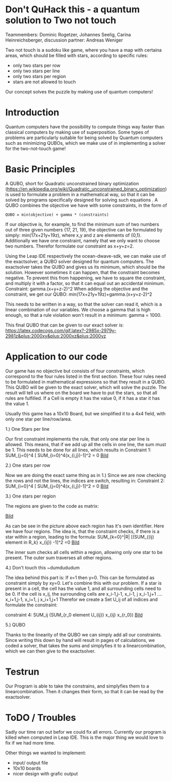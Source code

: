 # Don't QuHack this - a quantum solution to Two not touch
Teammembers: Dominic Rogetzer, Johannes Seelig, Carina Heinreichsberger, discussion partner: Andreas Weniger

Two not touch is a sudoku like game, where you have a map with certaina areas, which should be filled with stars, according to specific rules:
* only two stars per row
* only two stars per line
* only two stars per region
* stars are not allowed to touch

Our concept solves the puzzle by making use of quantum computers!

# Introduction
Quantum computers have the possibility to compute things way faster than classical computers by making use of superposition. Some types of problems are particularly suitable for being solved by Quantum computers such as minimizing QUBOs, which we make use of in implementing a solver for the two-not-touch game!

# Basic Principles
A QUBO, short for Quadratic unconstrained binary optimization (https://en.wikipedia.org/wiki/Quadratic_unconstrained_binary_optimization) is used to formulate a problem in a mathematical way, so that it can be solved by programs specifically designed for solving such equations . A QUBO combines the objective we have with some constraints, in the form of

	QUBO = min(objective) + gamma * (constraints)

If our objective is, for example, to find the minimum sum of two numbers out of three given numbers {17, 21, 19}, the objective can be formulated by simply: min(17x+21y+19z), where x,y and z are elements of {0,1}.
Additionally we have one constraint, namely that we only want to choose two numbers. Therefor formulate our constraint as x+y+z=2.

Using the Leap IDE respectively the ocean-dwave-sdk, we can make use of the exactsolver, a QUBO solver designed for quantum computers.
The exactsolver takes the QUBO and gives us its minimum, which should be the solution. However sometimes it can happen, that the constraint becomes negative. To prevent this from happening, we have to square the constraint, and multiply it with a factor, so that it can equal out an accidental minimum. Constraint: gamma.(x+y+z-2)^2
When adding the objective and the constraint, we get our QUBO: min(17x+21y+19z)+gamma.(x+y+z-2)^2

This needs to be written in a way, so that the solver can read it, which is a linear combination of our variables. We choose a gamma that is high enough, so that a rule violation won't result in a minimum: gamma = 1000. 

This final QUBO that can be given to our exact solver is: https://latex.codecogs.com/gif.latex?-2985x-2979y-2981z&plus;2000xy&plus;2000xz&plus;2000yz


# Application to our code
Our game has no objective but consists of four constraints, which correspond to the four rules listed in the first section. These four rules need to be formulated in mathematical expressions so that they result in a QUBO. This QUBO will be given to the exact solver, which will solve the puzzle. The result will tell us where on the board we have to put the stars, so that all rules are fulfilled. If a Cell is empty it has the value 0, if it has a star it has the value 1.

Usually this game has a 10x10 Board, but we simplified it to a 4x4 field, with only one star per line/row/area.


1.) One Stars per line

Our first constraint implements the rule, that only one star per line is allowed. This means, that if we add up all the cells in one line, the sum must be 1. This needs to be done for all lines, which results in Constraint 1:
SUM_{j=0}^4 [ SUM_{i=0}^4(x_{i,j})-1]^2 = 0
[Bild](https://latex.codecogs.com/gif.latex?\sum_{j=0}^4&space;\left[&space;\sum_{i=0}^4(x_{i,j})-1&space;\right]^2&space;=&space;0)


2.) One stars per row

Now we are doing the exact same thing as in 1.) Since we are now checking the rows and not the lines, the indices are switch, resulting in:
Constraint 2: SUM_{i=0}^4 [ SUM_{j=0}^4(x_{i,j})-1]^2 = 0
[Bild](https://latex.codecogs.com/gif.latex?\sum_{i=0}^4&space;\left[&space;\sum_{j=0}^4(x_{i,j})-1&space;\right]^2&space;=&space;0)

3.) One stars per region

The regions are given to the code as matrix:

[Bild](img/board.png)


As can be see in the picture above each region has it's own identifier. Here we have four regions. The idea is, that the constraint checks, if there is a star within a region, leading to the formula:
SUM_{k=0}^|R| [(SUM_{(ij) element in R_k} x_{ij}) -1]^2 =0
[Bild](https://latex.codecogs.com/gif.latex?\sum_{k=0}^{|R|}&space;\left[\left(\sum_{(ij)&space;\;\epsilon&space;\;R_k}&space;x_{ij}\right)&space;-1\right]^2&space;=0)

The inner sum checks all cells within a region, allowing only one star to be present. The outer sum traverses all other regions.


4.) Don't touch this ~dumdududum

The idea behind this part is: If x=1 then y=0. This can be formulated as constraint simply by xy=0.
Let's combine this with our problem. If a star is present in a cell, the cell has the value 1, and all surrounding cells need to be 0. If the cell is x_ij, the surrounding cells are x_i-1,j-1, x_i-1, j x_i-1,j+1 .... x_i+1,j-1, x_i+1, j x_i+1,j+1 Therefor we create a Set U_ij of all indices and formulate the constraint:

constraint 4: SUM_ij (SUM_{r_0 element U_{ij}} x_{ij} x_{r_0})
[Bild](https://latex.codecogs.com/gif.latex?\sum_{ij}&space;\sum_{r_0&space;\;&space;\epsilon\;&space;U_{ij}}&space;x_{ij}&space;x_{r_0})


5.) QUBO

Thanks to the linearity of the QUBO we can simply add all our constraints. Since writing this down by hand will result in pages of calculations, we coded a solver, that takes the sums and simplyfies it to a linearcombination, which we can then give to the exactsolver. 

# Testrun
Our Program is able to take the constrains, and simplyfies them to a linearcombination. Then it changes their form, so that it can be read by the exactsolver.

# ToDO / Troubles
Sadly our time ran out befor we could fix all errors. Currently our program is killed when computed in Leap IDE. This is the major thing we would love to fix if we had more time. 

Other things we wanted to implement:
* input/ output file
* 10x10 boards
* nicer design with grafic output
